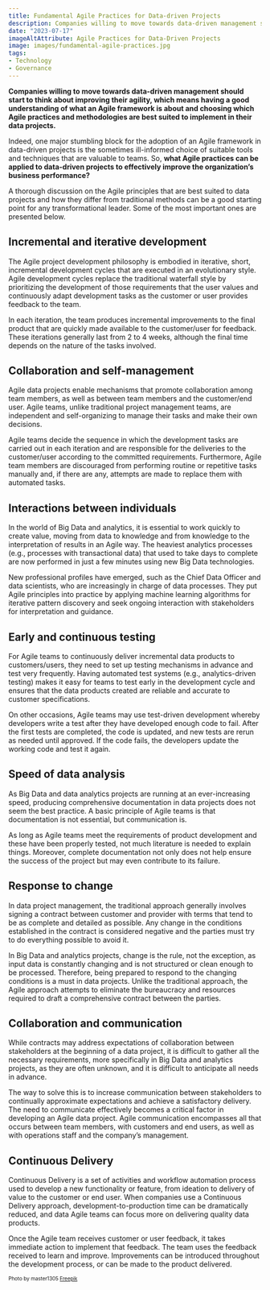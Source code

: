 ```yaml
---
title: Fundamental Agile Practices for Data-driven Projects
description: Companies willing to move towards data-driven management should start to think about improving their agility, which means having a good understanding of what an Agile framework is about and choosing which Agile practices and methodologies are best suited to implement in their data projects.
date: "2023-07-17"
imageAltAttribute: Agile Practices for Data-Driven Projects
image: images/fundamental-agile-practices.jpg
tags:
- Technology
- Governance
---
```

**Companies willing to move towards data-driven management should start to think about improving their agility, which means having a good understanding of what an Agile framework is about and choosing which Agile practices and methodologies are best suited to implement in their data projects.**

Indeed, one major stumbling block for the adoption of an Agile framework in data-driven projects is the sometimes ill-informed choice of suitable tools and techniques that are valuable to teams. So, **what Agile practices can be applied to data-driven projects to effectively improve the organization’s business performance?**

A thorough discussion on the Agile principles that are best suited to data projects and how they differ from traditional methods can be a good starting point for any transformational leader. Some of the most important ones are presented below.

## Incremental and iterative development
The Agile project development philosophy is embodied in iterative, short, incremental development cycles that are executed in an evolutionary style. Agile development cycles replace the traditional waterfall style by prioritizing the development of those requirements that the user values and continuously adapt development tasks as the customer or user provides feedback to the team. 

In each iteration, the team produces incremental improvements to the final product that are quickly made available to the customer/user for feedback. These iterations generally last from 2 to 4 weeks, although the final time depends on the nature of the tasks involved. 

## Collaboration and self-management
Agile data projects enable mechanisms that promote collaboration among team members, as well as between team members and the customer/end user. Agile teams, unlike traditional project management teams, are independent and self-organizing to manage their tasks and make their own decisions. 

Agile teams decide the sequence in which the development tasks are carried out in each iteration and are responsible for the deliveries to the customer/user according to the committed requirements. Furthermore, Agile team members are discouraged from performing routine or repetitive tasks manually and, if there are any, attempts are made to replace them with automated tasks. 

## Interactions between individuals
In the world of Big Data and analytics, it is essential to work quickly to create value, moving from data to knowledge and from knowledge to the interpretation of results in an Agile way. The heaviest analytics processes (e.g., processes with transactional data) that used to take days to complete are now performed in just a few minutes using new Big Data technologies. 

New professional profiles have emerged, such as the Chief Data Officer and data scientists, who are increasingly in charge of data processes. They put Agile principles into practice by applying machine learning algorithms for iterative pattern discovery and seek ongoing interaction with stakeholders for interpretation and guidance.

## Early and continuous testing
For Agile teams to continuously deliver incremental data products to customers/users, they need to set up testing mechanisms in advance and test very frequently. Having automated test systems (e.g., analytics-driven testing) makes it easy for teams to test early in the development cycle and ensures that the data products created are reliable and accurate to customer specifications. 

On other occasions, Agile teams may use test-driven development whereby developers write a test after they have developed enough code to fail. After the first tests are completed, the code is updated, and new tests are rerun as needed until approved. If the code fails, the developers update the working code and test it again.  

## Speed of data analysis
As Big Data and data analytics projects are running at an ever-increasing speed, producing comprehensive documentation in data projects does not seem the best practice. A basic principle of Agile teams is that documentation is not essential, but communication is. 

As long as Agile teams meet the requirements of product development and these have been properly tested, not much literature is needed to explain things. Moreover, complete documentation not only does not help ensure the success of the project but may even contribute to its failure. 

## Response to change
In data project management, the traditional approach generally involves signing a contract between customer and provider with terms that tend to be as complete and detailed as possible. Any change in the conditions established in the contract is considered negative and the parties must try to do everything possible to avoid it. 

In Big Data and analytics projects, change is the rule, not the exception, as input data is constantly changing and is not structured or clean enough to be processed. Therefore, being prepared to respond to the changing conditions is a must in data projects. Unlike the traditional approach, the Agile approach attempts to eliminate the bureaucracy and resources required to draft a comprehensive contract between the parties.  

## Collaboration and communication
While contracts may address expectations of collaboration between stakeholders at the beginning of a data project, it is difficult to gather all the necessary requirements, more specifically in Big Data and analytics projects, as they are often unknown, and it is difficult to anticipate all needs in advance. 

The way to solve this is to increase communication between stakeholders to continually approximate expectations and achieve a satisfactory delivery. The need to communicate effectively becomes a critical factor in developing an Agile data project. Agile communication encompasses all that occurs between team members, with customers and end users, as well as with operations staff and the company’s management.

## Continuous Delivery
Continuous Delivery is a set of activities and workflow automation process used to develop a new functionality or feature, from ideation to delivery of value to the customer or end user. When companies use a Continuous Delivery approach, development-to-production time can be dramatically reduced, and data Agile teams can focus more on delivering quality data products.

Once the Agile team receives customer or user feedback, it takes immediate action to implement that feedback. The team uses the feedback received to learn and improve. Improvements can be introduced throughout the development process, or can be made to the product delivered.

<p style= "font-size:10px;">Photo by master1305 <a href="https://www.freepik.es/foto-gratis/equipo-sentado-detras-escritorio-revisando-informes-hablando-vista-superior_12727164.htm#query=team%20communication&position=42&from_view=search&track=ais#position=42&query=team%20communication" target="_blank">Freepik</a></p>